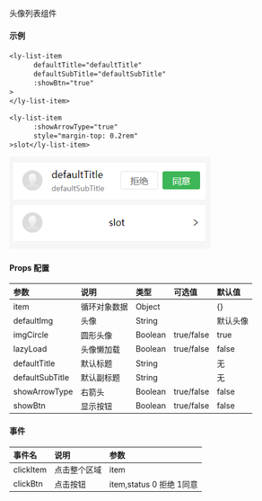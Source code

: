 头像列表组件

#### 示例

```
<ly-list-item
      defaultTitle="defaultTitle"
      defaultSubTitle="defaultSubTitle"
      :showBtn="true"
>
</ly-list-item>
```

```
<ly-list-item 
      :showArrowType="true" 
      style="margin-top: 0.2rem"
>slot</ly-list-item>
```

![button](../img/listItem.png)



#### Props 配置

| 参数            | 说明         | 类型    | 可选值     | 默认值   |
| :-------------- | :----------- | :------ | :--------- | :------- |
| item            | 循环对象数据 | Object  |            | {}       |
| defaultImg      | 头像         | String  |            | 默认头像 |
| imgCircle       | 圆形头像     | Boolean | true/false | true     |
| lazyLoad        | 头像懒加载   | Boolean | true/false | false    |
| defaultTitle    | 默认标题     | String  |            | 无       |
| defaultSubTitle | 默认副标题   | String  |            | 无       |
| showArrowType   | 右箭头       | Boolean | true/false | false    |
| showBtn         | 显示按钮     | Boolean | true/false | false    |

#### 事件

| 事件名    | 说明         | 参数                     |
| :-------- | :----------- | :----------------------- |
| clickItem | 点击整个区域 | item                     |
| clickBtn  | 点击按钮     | item,status 0 拒绝 1同意 |

